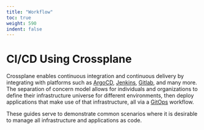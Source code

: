 ```yaml
---
title: "Workflow"
toc: true
weight: 590
indent: false
---
```


# CI/CD Using Crossplane

Crossplane enables continuous integration and continuous delivery by integrating
with platforms such as [ArgoCD], [Jenkins], [Gitlab], and many more. The
separation of concern model allows for individuals and organizations to define
their infrastructure universe for different environments, then deploy
applications that make use of that infrastructure, all via a [GitOps] workflow.

These guides serve to demonstrate common scenarios where it is desirable to
manage all infrastructure and applications as code.

<!-- Named links -->
[ArgoCD]: https://argoproj.github.io/argo-cd/
[Jenkins]: https://jenkins.io/
[Gitlab]: https://about.gitlab.com/product/continuous-integration/
[GitOps]: https://www.weave.works/technologies/gitops/
